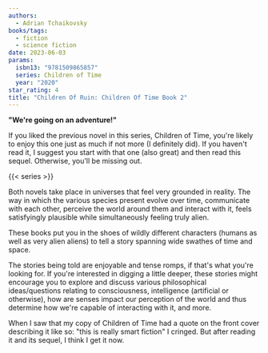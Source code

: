 ```yaml
---
authors:
  - Adrian Tchaikovsky
books/tags:
  - fiction
  - science fiction
date: 2023-06-03
params:
  isbn13: "9781509865857"
  series: Children of Time
  year: "2020"
star_rating: 4
title: "Children Of Ruin: Children Of Time Book 2"
---
```


**"We're going on an adventure!"**

If you liked the previous novel in this series, Children of Time, you're likely to enjoy this one just as much if not more (I definitely did). If you haven't read it, I suggest you start with that one (also great) and then read this sequel. Otherwise, you'll be missing out.

<!--more-->

{{< series >}}

Both novels take place in universes that feel very grounded in reality. The way in which the various species present evolve over time, communicate with each other, perceive the world around them and interact with it, feels satisfyingly plausible while simultaneously feeling truly alien.

These books put you in the shoes of wildly different characters (humans as well as very alien aliens) to tell a story spanning wide swathes of time and space.

The stories being told are enjoyable and tense romps, if that's what you're looking for. If you're interested in digging a little deeper, these stories might encourage you to explore and discuss various philosophical ideas/questions relating to consciousness, intelligence (artificial or otherwise), how are senses impact our perception of the world and thus determine how we're capable of interacting with it, and more.

When I saw that my copy of Children of Time had a quote on the front cover describing it like so: "this is really smart fiction" I cringed. But after reading it and its sequel, I think I get it now.
